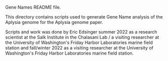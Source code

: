 Gene Names README file.

This directory contains scripts used to generate Gene Name analysis of the Aplysia genome for the Aplysia genome paper.

Scripts and work was done by Eric Edsinger summer 2022 as a research scientist at the Salk Institute in the Chalasani Lab / a visiting researcher at the University of Washington's Friday Harbor Laboratories marine field station and fall/winter 2022 as a visiting researcher at the University of Washington's Friday Harbor Laboratories marine field station.
